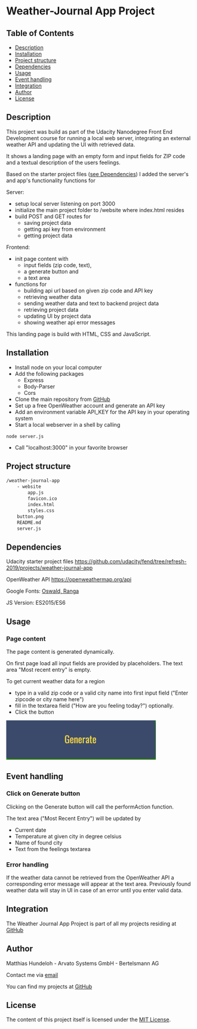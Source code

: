 # Weather-Journal App Project

## Table of Contents

* [Description](#description)
* [Installation](#installation)
* [Project structure](#project-structure)
* [Dependencies](#dependencies)
* [Usage](#usage)
* [Event handling](#event-handling)
* [Integration](#integration)
* [Author](#author)
* [License](#license)

## Description

This project was build as part of the Udacity Nanodegree Front End Development course for running a local web server, 
integrating an external weather API and updating the UI with retrieved data.

It shows a landing page with an empty form and input fields for ZIP code and a textual description of the users feelings.

Based on the starter project files ([see Dependencies](#dependencies)) I added the server's and app's functionality functions for

Server:
* setup local server listening on port 3000
* initialize the main project folder to /website where index.html resides
* build POST and GET routes for
  * saving project data
  * getting api key from environment
  * getting project data

Frontend:
* init page content with 
  * input fields (zip code, text), 
  * a generate button and 
  * a text area
* functions for 
  * building api url based on given zip code and API key
  * retrieving weather data 
  * sending weather data and text to backend project data
  * retrieving project data
  * updating UI by project data
  * showing weather api error messages 

This landing page is build with HTML, CSS and JavaScript.

## Installation
- Install node on your local computer
- Add the following packages
  - Express
  - Body-Parser
  - Cors
- Clone the main repository from [GitHub](https://github.com/MHundeloh/MHundeloh.github.io)
- Set up a free OpenWeather account and generate an API key
- Add an environment variable API_KEY for the API key in your operating system
- Start a local webserver in a shell by calling 
```
node server.js
```
- Call "localhost:3000" in your favorite browser

## Project structure
```
/weather-journal-app
    - website
        app.js
        favicon.ico
        index.html
        styles.css
    button.png
    README.md
    server.js
```

## Dependencies
Udacity starter project files <https://github.com/udacity/fend/tree/refresh-2019/projects/weather-journal-app>

OpenWeather API <https://openweathermap.org/api>

Google Fonts: [Oswald, Ranga](https://fonts.googleapis.com/css?family=Oswald:400,600,700|Ranga:400,700&display=swap)

JS Version: ES2015/ES6

## Usage

### Page content
The page content is generated dynamically.

On first page load all input fields are provided by placeholders.
The text area "Most recent entry" is empty.

To get current weather data for a region 
- type in a valid zip code or a valid city name into first input field ("Enter zipcode or city name here")
- fill in the textarea field ("How are you feeling today?") optionally.
- Click the button

![button.png](button.png)

## Event handling
### Click on Generate button
Clicking on the Generate button will call the performAction function.

The text area ("Most Recent Entry") will be updated by
- Current date
- Temperature at given city in degree celsius
- Name of found city
- Text from the feelings textarea

### Error handling
If the weather data cannot be retrieved from the OpenWeather API a corresponding error message will appear at the text area.
Previously found weather data will stay in UI in case of an error until you enter valid data.

## Integration

The Weather Journal App Project is part of all my projects residing at [GitHub](https://github.com/MHundeloh.github.io)

## Author
Matthias Hundeloh - Arvato Systems GmbH - Bertelsmann AG

Contact me via [email](mailto:matthias.hundeloh@bertelsmann.de)

You can find my projects at [GitHub](https://github.com/MHundeloh)

## License
The content of this project itself is licensed under the [MIT License](../LICENSE).